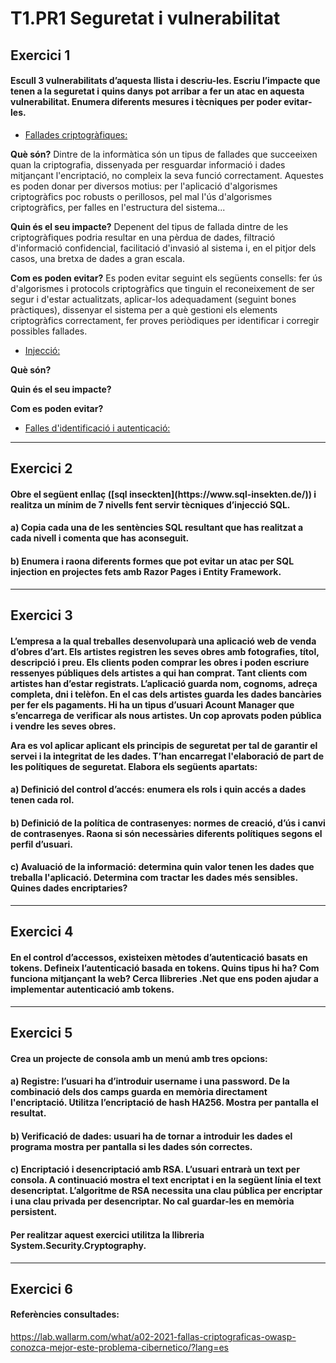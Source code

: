 # T1.PR1 Seguretat i vulnerabilitat

## Exercici 1

<h4> Escull 3 vulnerabilitats d’aquesta llista i descriu-les. Escriu l’impacte que tenen 
a la seguretat i quins danys pot arribar a fer un atac en aquesta vulnerabilitat. Enumera 
diferents mesures i tècniques per poder evitar-les.</h4>

- <u>Fallades criptogràfiques: </u> 

**Què són?** Dintre de la informàtica són un tipus de fallades que succeeixen quan la
criptografia, dissenyada per resguardar informació i dades mitjançant l'encriptació,
no compleix la seva funció correctament. Aquestes es poden donar per diversos motius:
per l'aplicació d'algorismes criptogràfics poc robusts o perillosos, pel mal l'ús
d'algorismes criptogràfics, per falles en l'estructura del sistema...

**Quin és el seu impacte?** Depenent del tipus de fallada dintre de les criptogràfiques
podria resultar en una pèrdua de dades, filtració d'informació confidencial, facilitació
d'invasió al sistema i, en el pitjor dels casos, una bretxa de dades a gran escala.

**Com es poden evitar?** Es poden evitar seguint els següents consells:
fer ús d'algorismes i protocols criptogràfics que tinguin el reconeixement de ser segur i
d'estar actualitzats, aplicar-los adequadament (seguint bones pràctiques), dissenyar
el sistema per a què gestioni els elements criptogràfics correctament, fer
proves periòdiques per identificar i corregir possibles fallades.

- <u>Injecció: </u>

**Què són?** 

**Quin és el seu impacte?**

**Com es poden evitar?**

- <u>Falles d'identificació i autenticació: </u>

-------------

## Exercici 2

<h4>Obre el següent enllaç ([sql inseckten](https://www.sql-insekten.de/)) i realitza un mínim de 7 nivells fent servir 
tècniques d’injecció SQL.</h4>
<h4> a) Copia cada una de les sentències SQL resultant que has realitzat a cada nivell i 
comenta que has aconseguit.</h4>
<h4> b) Enumera i raona diferents formes que pot evitar un atac per SQL injection en 
projectes fets amb Razor Pages i Entity Framework.</h4>

-------------

## Exercici 3

<h4>L’empresa a la qual treballes desenvoluparà una aplicació web de venda d’obres 
d’art. Els artistes registren les seves obres amb fotografies, títol, descripció i preu. 
Els clients poden comprar les obres i poden escriure ressenyes públiques dels artistes 
a qui han comprat. Tant clients com artistes han d’estar registrats. L’aplicació guarda 
nom, cognoms, adreça completa, dni i telèfon. En el cas dels artistes guarda les dades 
bancàries per fer els pagaments. Hi ha un tipus d’usuari Acount Manager que s’encarrega 
de verificar als nous artistes. Un cop aprovats poden pública i vendre les seves obres.

Ara es vol aplicar aplicant els principis de seguretat per tal de garantir el servei 
i la integritat de les dades. T’han encarregat l'elaboració de part de les polítiques 
de seguretat. Elabora els següents apartats:</h4>

<h4>a) Definició del control d’accés: enumera els rols  i quin accés a dades tenen cada 
rol.</h4>
<h4>b) Definició de la política de contrasenyes: normes de creació, d’ús i canvi de 
contrasenyes. Raona si són necessàries diferents polítiques segons el perfil d’usuari.</h4>
<h4>c) Avaluació de la informació: determina quin valor tenen les dades que treballa 
l'aplicació. Determina com tractar les dades més sensibles. Quines dades encriptaries?</h4>

-------------

## Exercici 4

<h4>En el control d’accessos, existeixen mètodes d’autenticació basats en tokens. Defineix 
l’autenticació basada en tokens. Quins tipus hi ha? Com funciona mitjançant la web? Cerca 
llibreries .Net que ens poden ajudar a implementar autenticació amb tokens.</h4>

-------------

## Exercici 5

<h4>Crea un projecte de consola amb un menú amb tres opcions: </h4>

<h4>a) Registre: l’usuari ha d’introduir username i una password. De la combinació dels dos 
camps guarda en memòria directament l'encriptació. Utilitza l’encriptació de hash HA256. 
Mostra per pantalla el resultat.</h4>

<h4>b) Verificació de dades: usuari ha de tornar a introduir les dades el programa 
mostra per pantalla si les dades són correctes.</h4>

<h4>c) Encriptació i desencriptació amb RSA. L’usuari entrarà un text per consola. A 
continuació mostra el text encriptat i en la següent línia el text desencriptat. 
L’algoritme de RSA necessita una clau pública per encriptar i una clau privada per 
desencriptar. No cal guardar-les en memòria persistent.</h4>

<h4>Per realitzar aquest exercici utilitza la llibreria System.Security.Cryptography.</h4>

-------------

## Exercici 6

#### Referències consultades:

https://lab.wallarm.com/what/a02-2021-fallas-criptograficas-owasp-conozca-mejor-este-problema-cibernetico/?lang=es